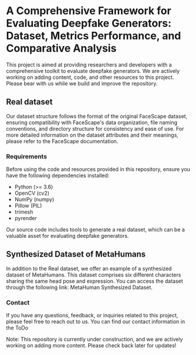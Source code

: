 # A Comprehensive Framework for Evaluating Deepfake Generators: Dataset, Metrics Performance, and Comparative Analysis
This project is aimed at providing researchers and developers with a comprehensive toolkit to evaluate deepfake generators. We are actively working on adding content, code, and other resources to this project. Please bear with us while we build and improve the repository.

## Real dataset
Our dataset structure follows the format of the original FaceScape dataset, ensuring compatibility with FaceScape's data organization, file naming conventions, and directory structure for consistency and ease of use. For more detailed information on the dataset attributes and their meanings, please refer to the FaceScape documentation.

### Requirements
Before using the code and resources provided in this repository, ensure you have the following dependencies installed:
* Python (>= 3.6)
* OpenCV (cv2)
* NumPy (numpy)
* Pillow (PIL)
* trimesh
* pyrender

Our source code includes tools to generate a real dataset, which can be a valuable asset for evaluating deepfake generators.

## Synthesized Dataset of MetaHumans
In addition to the Real dataset, we offer an example of a synthesized dataset of MetaHumans. This dataset comprises six different characters sharing the same head pose and expression. You can access the dataset through the following link: MetaHuman Synthesized Dataset.



### Contact
If you have any questions, feedback, or inquiries related to this project, please feel free to reach out to us. You can find our contact information in the 
ToDo


Note: This repository is currently under construction, and we are actively working on adding more content. Please check back later for updates!
